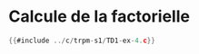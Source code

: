 # Calcule de la factorielle

<div class="tabbed-blocks">

```c
{{#include ../c/trpm-s1/TD1-ex-4.c}}
```
</div>
